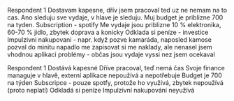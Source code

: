 
Respondent 1 Dostavam kapesne, dřív jsem pracoval ted uz ne nemam na to cas. Ano sleduju sve vydaje, v hlave je sleduju. Muj budget je priblizne 700 na tyden. Subscription - spotify Me vydaje jsou priblizne 10 % elektronika, 60-70 % jidlo, zbytek doprava a konicky Odklada si peníze - investice Impulzivni nakupovani - napr. když pozve kamaráda, naposled kamose pozval do minitu napadlo me zapisovat si me naklady, ale nenasel jsem vhodnou aplikaci problémy - občas jsou vydaje vyssi nez jsem ocekaval

Respondent 1
Dostává kapesné
Dříve pracoval, teď nemá čas
Svoje finance managuje v hlavě, externí aplikace nepoužívá a nepotřebuje
Budget je 700 na týden
Subscripce - pouze spotfy, protože ho využívá, zbytek nepoužívá (proto neplatí)
Odkladá si peníze
Impulzivní nakupování neyužívá